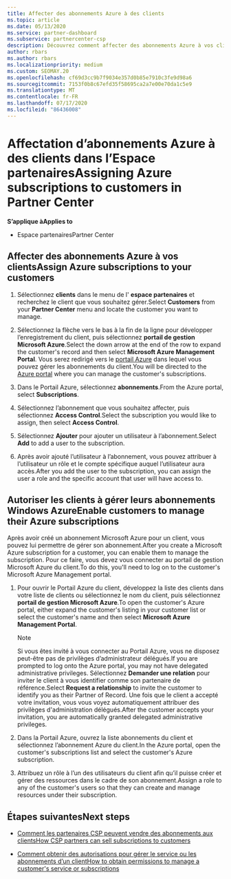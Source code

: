 ```yaml
---
title: Affecter des abonnements Azure à des clients
ms.topic: article
ms.date: 05/13/2020
ms.service: partner-dashboard
ms.subservice: partnercenter-csp
description: Découvrez comment affecter des abonnements Azure à vos clients dans l’espace partenaires et comment permettre aux clients de gérer leurs propres abonnements.
author: rbars
ms.author: rbars
ms.localizationpriority: medium
ms.custom: SEOMAY.20
ms.openlocfilehash: cf69d3cc9b7f9034e357d0b85e7910c3fe9d98a6
ms.sourcegitcommit: 7153f0b8c67efd35f58695ca2a7e00e70da1c5e9
ms.translationtype: MT
ms.contentlocale: fr-FR
ms.lasthandoff: 07/17/2020
ms.locfileid: "86436008"
---
```

# <a name="assigning-azure-subscriptions-to-customers-in-partner-center"></a><span data-ttu-id="01cad-103">Affectation d’abonnements Azure à des clients dans l’Espace partenaires</span><span class="sxs-lookup"><span data-stu-id="01cad-103">Assigning Azure subscriptions to customers in Partner Center</span></span>

<span data-ttu-id="01cad-104">**S’applique à**</span><span class="sxs-lookup"><span data-stu-id="01cad-104">**Applies to**</span></span>

- <span data-ttu-id="01cad-105">Espace partenaires</span><span class="sxs-lookup"><span data-stu-id="01cad-105">Partner Center</span></span>

## <a name="assign-azure-subscriptions-to-your-customers"></a><span data-ttu-id="01cad-106">Affecter des abonnements Azure à vos clients</span><span class="sxs-lookup"><span data-stu-id="01cad-106">Assign Azure subscriptions to your customers</span></span>

1. <span data-ttu-id="01cad-107">Sélectionnez **clients** dans le menu de l' **espace partenaires** et recherchez le client que vous souhaitez gérer.</span><span class="sxs-lookup"><span data-stu-id="01cad-107">Select **Customers** from your **Partner Center** menu and locate the customer you want to manage.</span></span>

2. <span data-ttu-id="01cad-108">Sélectionnez la flèche vers le bas à la fin de la ligne pour développer l’enregistrement du client, puis sélectionnez **portail de gestion Microsoft Azure**.</span><span class="sxs-lookup"><span data-stu-id="01cad-108">Select the down arrow at the end of the row to expand the customer's record and then select **Microsoft Azure Management Portal**.</span></span> <span data-ttu-id="01cad-109">Vous serez redirigé vers le [portail Azure](https://portal.azure.com/) dans lequel vous pouvez gérer les abonnements du client.</span><span class="sxs-lookup"><span data-stu-id="01cad-109">You will be directed to the [Azure portal](https://portal.azure.com/) where you can manage the customer's subscriptions.</span></span>

3. <span data-ttu-id="01cad-110">Dans le Portail Azure, sélectionnez **abonnements**.</span><span class="sxs-lookup"><span data-stu-id="01cad-110">From the Azure portal, select **Subscriptions**.</span></span>

4. <span data-ttu-id="01cad-111">Sélectionnez l’abonnement que vous souhaitez affecter, puis sélectionnez **Access Control**.</span><span class="sxs-lookup"><span data-stu-id="01cad-111">Select the subscription you would like to assign, then select **Access Control**.</span></span>

5. <span data-ttu-id="01cad-112">Sélectionnez **Ajouter** pour ajouter un utilisateur à l’abonnement.</span><span class="sxs-lookup"><span data-stu-id="01cad-112">Select **Add** to add a user to the subscription.</span></span> 

6. <span data-ttu-id="01cad-113">Après avoir ajouté l’utilisateur à l’abonnement, vous pouvez attribuer à l’utilisateur un rôle et le compte spécifique auquel l’utilisateur aura accès.</span><span class="sxs-lookup"><span data-stu-id="01cad-113">After you add the user to the subscription, you can assign the user a role and the specific account that user will have access to.</span></span>

## <a name="enable-customers-to-manage-their-azure-subscriptions"></a><span data-ttu-id="01cad-114">Autoriser les clients à gérer leurs abonnements Windows Azure</span><span class="sxs-lookup"><span data-stu-id="01cad-114">Enable customers to manage their Azure subscriptions</span></span>

<span data-ttu-id="01cad-115">Après avoir créé un abonnement Microsoft Azure pour un client, vous pouvez lui permettre de gérer son abonnement.</span><span class="sxs-lookup"><span data-stu-id="01cad-115">After you create a Microsoft Azure subscription for a customer, you can enable them to manage the subscription.</span></span> <span data-ttu-id="01cad-116">Pour ce faire, vous devez vous connecter au portail de gestion Microsoft Azure du client.</span><span class="sxs-lookup"><span data-stu-id="01cad-116">To do this, you'll need to log on to the customer's Microsoft Azure Management portal.</span></span> 

1. <span data-ttu-id="01cad-117">Pour ouvrir le Portail Azure du client, développez la liste des clients dans votre liste de clients ou sélectionnez le nom du client, puis sélectionnez **portail de gestion Microsoft Azure**.</span><span class="sxs-lookup"><span data-stu-id="01cad-117">To open the customer's Azure portal, either expand the customer's listing in your customer list or select the customer's name and then select **Microsoft Azure Management Portal**.</span></span>

   > [!NOTE]  
   > <span data-ttu-id="01cad-118">Si vous êtes invité à vous connecter au Portail Azure, vous ne disposez peut-être pas de privilèges d’administrateur délégués.</span><span class="sxs-lookup"><span data-stu-id="01cad-118">If you are prompted to log onto the Azure portal, you may not have delegated administrative privileges.</span></span> <span data-ttu-id="01cad-119">Sélectionnez **Demander une relation** pour inviter le client à vous identifier comme son partenaire de référence.</span><span class="sxs-lookup"><span data-stu-id="01cad-119">Select **Request a relationship** to invite the customer to identify you as their Partner of Record.</span></span> <span data-ttu-id="01cad-120">Une fois que le client a accepté votre invitation, vous vous voyez automatiquement attribuer des privilèges d'administration délégués.</span><span class="sxs-lookup"><span data-stu-id="01cad-120">After the customer accepts your invitation, you are automatically granted delegated administrative privileges.</span></span>

2. <span data-ttu-id="01cad-121">Dans la Portail Azure, ouvrez la liste abonnements du client et sélectionnez l’abonnement Azure du client.</span><span class="sxs-lookup"><span data-stu-id="01cad-121">In the Azure portal, open the customer's subscriptions list and select the customer's Azure subscription.</span></span>

3. <span data-ttu-id="01cad-122">Attribuez un rôle à l’un des utilisateurs du client afin qu’il puisse créer et gérer des ressources dans le cadre de son abonnement.</span><span class="sxs-lookup"><span data-stu-id="01cad-122">Assign a role to any of the customer's users so that they can create and manage resources under their subscription.</span></span>

## <a name="next-steps"></a><span data-ttu-id="01cad-123">Étapes suivantes</span><span class="sxs-lookup"><span data-stu-id="01cad-123">Next steps</span></span>

- [<span data-ttu-id="01cad-124">Comment les partenaires CSP peuvent vendre des abonnements aux clients</span><span class="sxs-lookup"><span data-stu-id="01cad-124">How CSP partners can sell subscriptions to customers</span></span>](customer-subscriptions.md)

- [<span data-ttu-id="01cad-125">Comment obtenir des autorisations pour gérer le service ou les abonnements d’un client</span><span class="sxs-lookup"><span data-stu-id="01cad-125">How to obtain permissions to manage a customer's service or subscriptions</span></span>](customers-revoke-admin-privileges.md)
